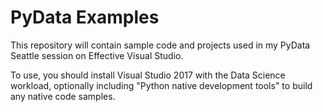 # PyData Examples

This repository will contain sample code and projects used in my PyData Seattle session on Effective Visual Studio.

To use, you should install Visual Studio 2017 with the Data Science workload, optionally including "Python native development tools" to build any native code samples.
